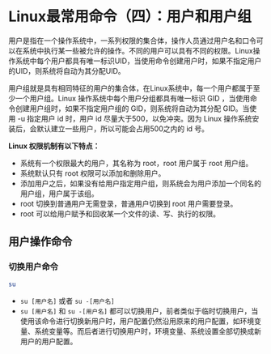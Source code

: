 # Linux最常用命令（四）：用户和用户组

用户是指在一个操作系统中，一系列权限的集合体，操作人员通过用户名和口令可以在系统中执行某一些被允许的操作。不同的用户可以具有不同的权限。Linux操作系统中每个用户都具有唯一标识UID，当使用命令创建用户时，如果不指定用户的UID，则系统将自动为其分配UID。

用户组就是具有相同特征的用户的集合体，在Linux系统中，每一个用户都属于至少一个用户组。Linux 操作系统中每个用户分组都具有唯一标识 GID ，当使用命令创建用户组时，如果不指定用户组的 GID，则系统将自动为其分配 GID。当使用 -u 指定用户 id 时，用户 id 尽量大于500，以免冲突。因为 Linux 操作系统安装后，会默认建立一些用户，所以可能会占用500之内的 id 号。

**Linux 权限机制有以下特点：**
- 系统有一个权限最大的用户，其名称为 root，root 用户属于 root 用户组。
- 系统默认只有 root 权限可以添加和删除用户。
- 添加用户之后，如果没有给用户指定用户组，则系统会为用户添加一个同名的用户组，用户属于该组。
- root 切换到普通用户无需登录，普通用户切换到 root 用户需要登录。
- root 可以给用户赋予和回收某一个文件的读、写、执行的权限。

## 用户操作命令

### 切换用户命令

```bash
su
```

- ```su [用户名]``` 或者 ```su -[用户名]```
- ```su [用户名]``` 和 ```su -[用户名]``` 都可以切换用户，前者类似于临时切换用户，当使用该命令进行切换新用户时，用户配置仍然沿用原来的用户配置，如环境变量、系统变量等。而后者进行切换用户时，环境变量、系统设置全部切换成新用户的用户配置。
